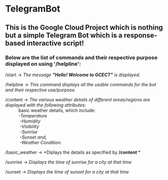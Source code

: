 # TelegramBot

## This is the Google Cloud Project which is nothing but a simple Telegram Bot which is a response-based interactive script!


### Below are the list of commands and their respective purpose displayed on using **'/helpline'**:

  /start -> *The message **"Hello! Welcome to GCECT"** is displayed.*
  
  /helpline -> *This command displays all the usable commands for the bot and their respective use/purpose.*
  
  /content -> *The various weather details of different areas/regions are displayed with the following attributes:*  
               &emsp;&emsp;&emsp;basic weather details, which include:  
                            &emsp;&emsp;&emsp;*-Temperature  
                            &emsp;&emsp;&emsp; -Humidity  
                            &emsp;&emsp;&emsp; -Visibility  
                            &emsp;&emsp;&emsp; -Sunrise   
                            &emsp;&emsp;&emsp; -Sunset and,  
                            &emsp;&emsp;&emsp; -Weather Condition.*
                
  /basic_weather -> *Diplays the details as specified by **/content** *
  
  /sunrise -> *Displays the time of sunrise for a city at that time*
  
  /sunset -> *Displays the time of sunset for a city at that time*
  
